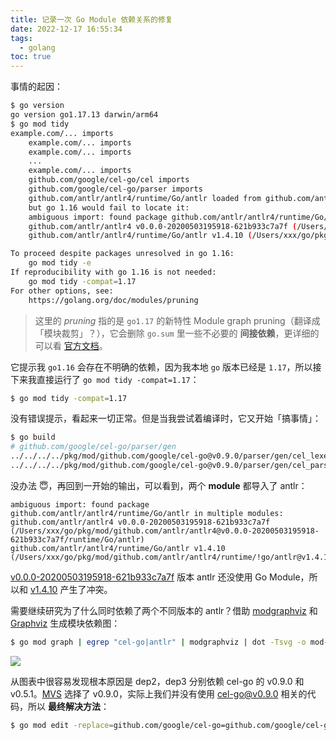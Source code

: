 ```yaml
---
title: 记录一次 Go Module 依赖关系的修复
date: 2022-12-17 16:55:34
tags:
  - golang
toc: true
---
```


事情的起因：

```bash
$ go version
go version go1.17.13 darwin/arm64
$ go mod tidy
example.com/... imports
    example.com/... imports
    example.com/... imports
    ...
    example.com/... imports
    github.com/google/cel-go/cel imports
    github.com/google/cel-go/parser imports
    github.com/antlr/antlr4/runtime/Go/antlr loaded from github.com/antlr/antlr4/runtime/Go/antlr@v1.4.10,
    but go 1.16 would fail to locate it:
    ambiguous import: found package github.com/antlr/antlr4/runtime/Go/antlr in multiple modules:
    github.com/antlr/antlr4 v0.0.0-20200503195918-621b933c7a7f (/Users/xxx/go/pkg/mod/github.com/antlr/antlr4@v0.0.0-20200503195918-621b933c7a7f/runtime/Go/antlr)
    github.com/antlr/antlr4/runtime/Go/antlr v1.4.10 (/Users/xxx/go/pkg/mod/github.com/antlr/antlr4/runtime/!go/antlr@v1.4.10)

To proceed despite packages unresolved in go 1.16:
    go mod tidy -e
If reproducibility with go 1.16 is not needed:
    go mod tidy -compat=1.17
For other options, see:
    https://golang.org/doc/modules/pruning
```

<!-- more -->

> 这里的 _pruning_ 指的是 `go1.17` 的新特性 Module graph pruning（翻译成「模块裁剪」？），它会删除 `go.sum` 里一些不必要的 **间接依赖**，更详细的可以看 [官方文档](https://go.dev/ref/mod#graph-pruning)。

它提示我 `go1.16` 会存在不明确的依赖，因为我本地 `go` 版本已经是 `1.17`，所以接下来我直接运行了 `go mod tidy -compat=1.17`：

```bash
$ go mod tidy -compat=1.17
```

没有错误提示，看起来一切正常。但是当我尝试着编译时，它又开始「搞事情」：

```bash
$ go build
# github.com/google/cel-go/parser/gen
../../../../pkg/mod/github.com/google/cel-go@v0.9.0/parser/gen/cel_lexer.go:261:31: lexerDeserializer.DeserializeFromUInt16 undefined (type *antlr.ATNDeserializer has no field or method DeserializeFromUInt16)
../../../../pkg/mod/github.com/google/cel-go@v0.9.0/parser/gen/cel_parser.go:142:33: deserializer.DeserializeFromUInt16 undefined (type *antlr.ATNDeserializer has no field or method DeserializeFromUInt16)
```

没办法 😇，再回到一开始的输出，可以看到，两个 **module** 都导入了 antlr：

```plaintext
ambiguous import: found package github.com/antlr/antlr4/runtime/Go/antlr in multiple modules:
github.com/antlr/antlr4 v0.0.0-20200503195918-621b933c7a7f (/Users/xxx/go/pkg/mod/github.com/antlr/antlr4@v0.0.0-20200503195918-621b933c7a7f/runtime/Go/antlr)
github.com/antlr/antlr4/runtime/Go/antlr v1.4.10 (/Users/xxx/go/pkg/mod/github.com/antlr/antlr4/runtime/!go/antlr@v1.4.10)
```

[v0.0.0-20200503195918-621b933c7a7f](https://github.com/antlr/antlr4/tree/621b933c7a7f01c67ae9de15103151fa0f9d6d90/runtime/Go/antlr) 版本 antlr 还没使用 Go Module，所以和 [v1.4.10](https://github.com/antlr/antlr4/tree/runtime/Go/antlr/v1.4.10/runtime/Go/antlr) 产生了冲突。

需要继续研究为了什么同时依赖了两个不同版本的 antlr？借助 [modgraphviz](https://github.com/golang/exp/tree/master/cmd/modgraphviz) 和 [Graphviz](https://graphviz.org/) 生成模块依赖图：

```bash
$ go mod graph | egrep "cel-go|antlr" | modgraphviz | dot -Tsvg -o mod-graph.svg
```

![](https://chensl-picgo.oss-cn-hangzhou.aliyuncs.com/202212172136455.svg)

从图表中很容易发现根本原因是 dep2，dep3 分别依赖 cel-go 的 v0.9.0 和 v0.5.1。[MVS](https://go.dev/ref/mod#minimal-version-selection) 选择了 v0.9.0，实际上我们并没有使用 cel-go@v0.9.0 相关的代码，所以 **最终解决方法**：

```bash
$ go mod edit -replace=github.com/google/cel-go=github.com/google/cel-go@v0.5.1
```
